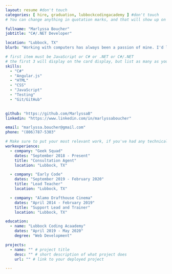 ```yaml
---
layout: resume #don't touch
categories: [ hire, graduation, lubbockcodingacademy ] #don't touch
# You can change anything in quotation marks, and that will show up on your profile.

fullname: "Marlyssa Boucher"
jobtitle: "C#/.NET Developer"

location: "Lubbock, TX"
blurb: "Working with computers has always been a passion of mine. I'd love to find a place to hone my skills and continue to grow as a developer." # Write what you'd like potential employers to know about you, and your story of how you became passionate for coding as a career.

# first item must be JavaScript or C# or .NET or C#/.NET
# the first 3 will display on the card display, but list as many as you want, they will be visible on your hire page
skills:
  - "C#"
  - "Angular.js"
  - "HTML"
  - "CSS"
  - "JavaScript"
  - "Testing"
  - "Git/GitHub"
 

github: "https://github.com/MarlyssaB"
linkedin: "https://www.linkedin.com/in/marlyssaboucher"

email: "marlyssa.boucher@gmail.com"
phone: "(806)787-5303"

# Make sure to put your most relevant work, if you've had any technical roles or relevant skills like management, etc. Don't worry about putting every job you've had!
workexperience:
  - company: "Geek Squad"
    dates: "September 2018 - Present"
    title: "Consultation Agent"
    location: "Lubbock, TX"

  - company: "Early Code"
    dates: "September 2019 - February 2020"
    title: "Lead Teacher"
    location: "Lubbock, TX"

  - company: "Alamo Drafthouse Cinema"
    dates: "April 2014 - February 2019"
    title: "Support Lead and Trainer"
    location: "Lubbock, TX"

education:
  - name: "Lubbock Coding Acaademy"
    dates: "April 2019 - May 2020"
    degree: "Web Development"

projects:
  - name: "" # project title
    desc: "" # short description of what project does
    url: "" # link to your deployed project

---
```


